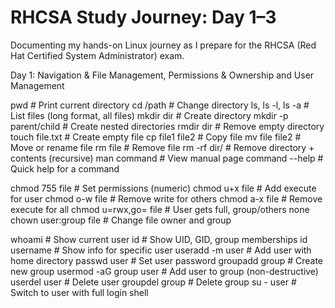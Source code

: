 # RHCSA Study Journey: Day 1–3

Documenting my hands-on Linux journey as I prepare for the RHCSA (Red Hat Certified System Administrator) exam.

Day 1: Navigation & File Management, Permissions & Ownership and User Management

pwd                      # Print current directory
cd /path                 # Change directory
ls, ls -l, ls -a         # List files (long format, all files)
mkdir dir                # Create directory
mkdir -p parent/child    # Create nested directories
rmdir dir                # Remove empty directory
touch file.txt           # Create empty file
cp file1 file2           # Copy file
mv file file2            # Move or rename file
rm file                  # Remove file
rm -rf dir/              # Remove directory + contents (recursive)
man command              # View manual page
command --help           # Quick help for a command

chmod 755 file           # Set permissions (numeric)
chmod u+x file           # Add execute for user
chmod o-w file           # Remove write for others
chmod a-x file           # Remove execute for all
chmod u=rwx,go= file     # User gets full, group/others none
chown user:group file    # Change file owner and group

whoami                   # Show current user
id                       # Show UID, GID, group memberships
id username              # Show info for specific user
useradd -m user          # Add user with home directory
passwd user              # Set user password
groupadd group           # Create new group
usermod -aG group user   # Add user to group (non-destructive)
userdel user             # Delete user
groupdel group           # Delete group
su - user                # Switch to user with full login shell